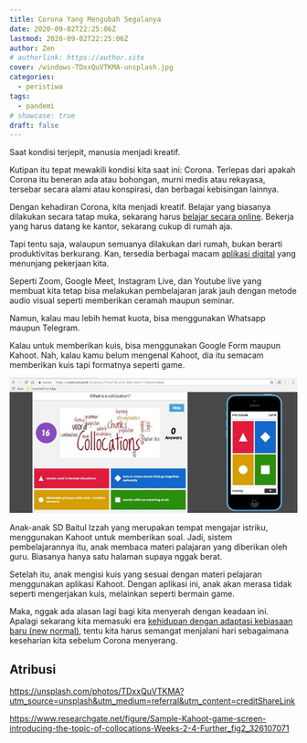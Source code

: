 ```yaml
---
title: Corona Yang Mengubah Segalanya
date: 2020-09-02T22:25:06Z
lastmod: 2020-09-02T22:25:06Z
author: Zen
# authorlink: https://author.site
cover: /windows-TDxxQuVTKMA-unsplash.jpg
categories:
  - peristiwa
tags:
  - pandemi
# showcase: true
draft: false
---
```


Saat kondisi terjepit, manusia menjadi kreatif.

<!--more-->

Kutipan itu tepat mewakili kondisi kita saat ini: Corona. Terlepas dari apakah Corona itu beneran ada atau bohongan, murni medis atau rekayasa, tersebar secara alami atau konspirasi, dan berbagai kebisingan lainnya.

Dengan kehadiran Corona, kita menjadi kreatif. Belajar yang biasanya dilakukan secara tatap muka, sekarang harus [belajar secara online](https://nuhaklik.blogspot.com). Bekerja yang harus datang ke kantor, sekarang cukup di rumah aja.

Tapi tentu saja, walaupun semuanya dilakukan dari rumah, bukan berarti produktivitas berkurang. Kan, tersedia berbagai macam [aplikasi digital](https://www.sarieffendi.com) yang menunjang pekerjaan kita.

Seperti Zoom, Google Meet, Instagram Live, dan Youtube live yang membuat kita tetap bisa melakukan pembelajaran jarak jauh dengan metode audio visual seperti memberikan ceramah maupun seminar.

Namun, kalau mau lebih hemat kuota, bisa menggunakan Whatsapp maupun Telegram.

Kalau untuk memberikan kuis, bisa menggunakan Google Form maupun Kahoot. Nah, kalau kamu belum mengenal Kahoot, dia itu semacam memberikan kuis tapi formatnya seperti game.

![Inilah Kahoot](/Sample-Kahoot-game-screen-introducing-the-topic-of-collocations-Weeks-2-4-Further.png)

Anak-anak SD Baitul Izzah yang merupakan tempat mengajar istriku, menggunakan Kahoot untuk memberikan soal. Jadi, sistem pembelajarannya itu, anak membaca materi palajaran yang diberikan oleh guru. Biasanya hanya satu halaman supaya nggak berat.

Setelah itu, anak mengisi kuis yang sesuai dengan materi pelajaran menggunakan aplikasi Kahoot. Dengan aplikasi ini, anak akan merasa tidak seperti mengerjakan kuis, melainkan seperti bermain game.

Maka, nggak ada alasan lagi bagi kita menyerah dengan keadaan ini. Apalagi sekarang kita memasuki era [kehidupan dengan adaptasi kebiasaan baru (new normal)](https://www.angrumaoshi.com), tentu kita harus semangat menjalani hari sebagaimana keseharian kita sebelum Corona menyerang.

## Atribusi

<https://unsplash.com/photos/TDxxQuVTKMA?utm_source=unsplash&utm_medium=referral&utm_content=creditShareLink>

<https://www.researchgate.net/figure/Sample-Kahoot-game-screen-introducing-the-topic-of-collocations-Weeks-2-4-Further_fig2_326107071>